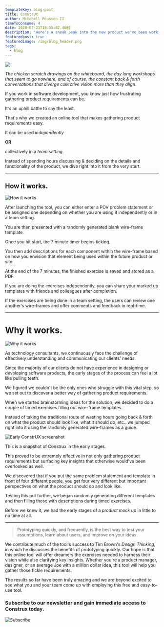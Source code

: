 ```yaml
---
templateKey: blog-post
title: ConstrUX
author: Mitchell Pousson II
timeToConsume: 4
date: 2020-07-21T19:55:02.468Z
description: "Here's a sneak peak into the new product we've been working on. "
featuredpost: true
featuredimage: /img/blog_header.png
tags:
  - blog
---
```

![](/img/checklist-150938_1280.png)

*The chicken scratch drawings on the whiteboard, the day long workshops that seem to go nowhere, and of course, the constant back & forth conversations that diverge collective vision more than they align*.

If you work in software development, you know just how frustrating gathering product requirements can be.

It's an uphill battle to say the least.

That's why we created an online tool that makes gathering product requirements easy.

It can be used *independently*

**OR**

collectively in a *team setting*.

Instead of spending hours discussing & deciding on the details and functionality of the product, we dive right into it from the very start.

- - -

## How it works.

![How it works](/img/computer-2851285_1280.png)

After launching the tool, you can either enter a POV problem statement or be assigned one depending on whether you are using it independently or in a team setting.

You are then presented with a randomly generated blank wire-frame template.

Once you hit start, the 7 minute timer begins ticking.

You then add descriptions for each component within the wire-frame based on how you envision that element being used within the future product or site.

At the end of the 7 minutes, the finished exercise is saved and stored as a PDF.

If you are doing the exercises independently, you can share your marked up templates with friends and colleagues after completion.

If the exercises are being done in a team setting, the users can review one another's wire-frames and offer comments and feedback in real-time.

- - -

# Why it works.

![Why it works](/img/idea-152213_1280.png)

As technology consultants, we continuously face the challenge of effectively understanding and communicating our clients' needs.

Since the majority of our clients do not have experience in designing or developing software products, the early stages of the process can feel a lot like pulling teeth.

We figured we couldn't be the only ones who struggle with this vital step, so we set out to discover a better way of gathering product requirements.

When we started brainstorming ideas for the solution, we decided to do a couple of timed exercises filling out wire-frame templates.

Instead of taking the traditional route of wasting hours going back & forth on what the product should look like, what it should do, etc.. we jumped right into it using the randomly generated wire-frames as a guide.

![Early ConstrUX screenshot](/img/construx_early_screenshot.png)

This is a snapshot of Construx in the early stages.

This proved to be extremely effective in not only gathering product requirements but surfacing key insights that otherwise would've been overlooked as well.

We discovered that if you put the same problem statement and template in front of four different people, you get four very different but important perspectives on what the product should do and look like.

Testing this out further, we began randomly generating different templates and then filling those with descriptions during timed exercises.

Before we knew it, we had the early stages of a *product mock up* in little to no time at all.

- - -

> Prototyping quickly, and frequently, is the best way to test your assumptions, learn about users, and improve on your ideas.

We contribute much of the tool's success to Tim Brown's *Design Thinking,* in which he discusses the benefits of prototyping quickly. Our hope is that this online tool will offer dreamers the exercises needed to harness their vision while also clarifying key insights. Whether you're a product manager, designer, or an average Joe with a million dollar idea, this tool will help you gather those fickle requirements.

The results so far have been truly amazing and we are beyond excited to see what you and your team come up with employing this free and easy-to-use tool.

### Subscribe to our newsletter and gain immediate access to Construx today.

![Subscribe](/img/subscribe-3096723_1920.jpg)